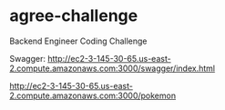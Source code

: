 # agree-challenge
Backend Engineer Coding Challenge

Swagger: http://ec2-3-145-30-65.us-east-2.compute.amazonaws.com:3000/swagger/index.html


http://ec2-3-145-30-65.us-east-2.compute.amazonaws.com:3000/pokemon

